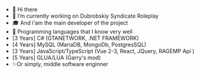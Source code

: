 - 👋 Hi there
- 🔭 I’m currently working on Dubrobskiy Syndicate Roleplay
- 🎓 And i'am the main developer of the project
- 🥇 Programming languages ​​that I know very well 
- [3 Years] C# (GTANETWORK, .NET FRAMEWORK)
- [4 Years] MySQL (MariaDB, MongoDb, PostgresSQL)
- [3 Years] JavaScript/TypeScript (Vue 2-3, React, JQuery, RAGEMP Api )
- [5 Years] GLUA/LUA (Garry's mod)
- ✨Or simply, middle software enginner
<!--
**koltrbtw/koltrbtw** is a ✨ _special_ ✨ repository because its `README.md` (this file) appears on your GitHub profile.

Here are some ideas to get you started:

- 🔭 I’m currently working on ...
- 🌱 I’m currently learning ...
- 👯 I’m looking to collaborate on ...
- 🤔 I’m looking for help with ...
- 💬 Ask me about ...
- 📫 How to reach me: ...
- 😄 Pronouns: ...
- ⚡ Fun fact: ...
-->
